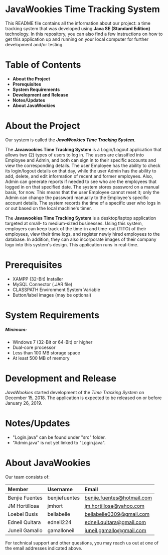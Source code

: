 # JavaWookies Time Tracking System
This README file contains all the information about our project: a time tracking system that was developed using **Java SE (Standard Edition)** technology. In this repository, you can also find a few instructions on how to get this application up and running on your local computer for further development and/or testing.

# Table of Contents
- **About the Project**
- **Prerequisites**
- **System Requirements**
- **Development and Release**
- **Notes/Updates**
- **About JavaWookies**

# About the Project

Our system is called the ***JavaWookies Time Tracking System***.

The **Javawookies Time Tracking System** is a Login/Logout application that allows two (2) types of users to log in. The users are classified into Employee and Admin, and both can sign in to their specific accounts and view the corresponding details. The user Employee has the ability to check its login/logout details on that day, while the user Admin has the ability to add, delete, and edit information of recent and former employees. Also, Admin can generate reports if needed to see who are the employees that logged in on that specified date. The system stores password on a manual basis, for now. This means that the user Employee cannot reset it; only the Admin can change the password manually to the Employee's specific account details. The system records the time of a specific user who logs in or out based on the local machine's timer.

The **Javawookies Time Tracking System** is a desktop/laptop application targeted at small- to medium-sized businesses. Using this system, employers can keep track of the time-in and time-out (TITO) of their employees, view their time logs, and register newly hired employees to the database. In addition, they can also incorporate images of their company logo into this system's design. This application runs in real-time.

# Prerequisites
- XAMPP (32-Bit) Installer
- MySQL Connector (.JAR file)
- CLASSPATH Environment System Variable
- Button/label images (may be optional)

# System Requirements
##### Minimum:
- Windows 7 (32-Bit or 64-Bit) or higher
- Dual-core processor
- Less than 100 MB storage space
- At least 500 MB of memory

# Development and Release
*JavaWookies* started development of the *Time Tracking System* on December 15, 2018. The application is expected to be released on or before January 26, 2019.

# Notes/Updates
- "Login.java" can be found under "src" folder.
- "Admin.java" is not yet linked to "Login.java".

# About JavaWookies
Our team consists of:

Member | Username | Email
:--- | :--- | :---
Benjie Fuentes | benjiefuentes | benjie.fuentes@hotmail.com
JM Hortillosa | jmhort | jm.hortillosa@yahoo.com
Loebel Busis | bellabelle | bellabelle0309@gmail.com
Edneil Quitara | edneil224 | edneil.quitara@gmail.com
Juneil Gamallo | gamalloneil | juneil.gamallo@gmail.com

For technical support and other questions, you may reach us out at one of the email addresses indicated above.
